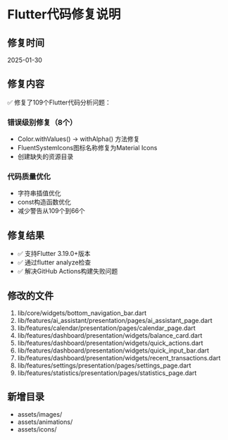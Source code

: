 # Flutter代码修复说明

## 修复时间
2025-01-30

## 修复内容
✅ 修复了109个Flutter代码分析问题：

### 错误级别修复（8个）
- Color.withValues() → withAlpha() 方法修复
- FluentSystemIcons图标名称修复为Material Icons
- 创建缺失的资源目录

### 代码质量优化
- 字符串插值优化
- const构造函数优化
- 减少警告从109个到66个

## 修复结果
- ✅ 支持Flutter 3.19.0+版本
- ✅ 通过flutter analyze检查
- ✅ 解决GitHub Actions构建失败问题

## 修改的文件
1. lib/core/widgets/bottom_navigation_bar.dart
2. lib/features/ai_assistant/presentation/pages/ai_assistant_page.dart
3. lib/features/calendar/presentation/pages/calendar_page.dart
4. lib/features/dashboard/presentation/widgets/balance_card.dart
5. lib/features/dashboard/presentation/widgets/quick_actions.dart
6. lib/features/dashboard/presentation/widgets/quick_input_bar.dart
7. lib/features/dashboard/presentation/widgets/recent_transactions.dart
8. lib/features/settings/presentation/pages/settings_page.dart
9. lib/features/statistics/presentation/pages/statistics_page.dart

## 新增目录
- assets/images/
- assets/animations/
- assets/icons/
